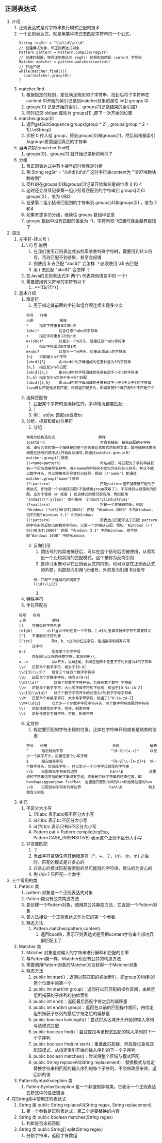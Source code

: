 ## 正则表达式
1. 介绍
   1. 正则表达式是对字符串执行模式匹配的技术
   2. 一个正则表达式，就是用某种模式去匹配字符串的一个公式，
      ```
      String regStr = "\\d\\d\\d\\d"
      // 创建模式对象，即正则表达式对象
      Pattern pattern = Pattern.compile(regStr)
      // 创建匹配器，按照正则表达式 regStr 的规则去匹配 content 字符串
      Matcher matcher = pattern.matcher(content)
      // 开始匹配
      while(matcher.find()){
        sout(matcher.group(0))
      }
      ```
   3. matcher.find
      1. 根据指定的规则，定位满足规则的子字符串，找到后将子字符串在 content 中开始的索引记录到matcher对象的属性 int[] groups 中
      2. groups[0] 记录开始的索引， groups[1]记录结束的索引加1
      3. 同时记录 oldlast 属性为 groups[1] ,即下一次开始的位置
   4. matcher.group(0)
      1. 返回getSubSequence(groups[group * 2] , groups[group * 2 + 1]).toString()  
      2. 即把 0 传入给 group，得到groups[0]和groups[1]，然后再根据索引从groups里面返回真正的字符串
   5. 当再次执行matcher.find时
      1. groups[0]、groups[1] 就开始记录新的索引了
   6. 分组
      1. 当正则表达式中有小括号的时候就是分组
      2. 例 String regStr = "(\\d\\d)(\\d\\d)" 这时字符串content为 "1997啥覅啥覅收到"
      3. 同样的在groups[0]和groups[1]记录开始和结尾的位置 0 和 4
      4. 这时还会继续记录第一组小括号匹配到的字符串到 groups[2]和groups[3] ，值为 0和2
      4. 记录第二组小括号匹配到的字符串到 groups[4]和groups[5] ，值为 2和4
      5. 如果有更多的分组，继续往 groups 数组中记录
      6. groups 数组中没有匹配的值全为 -1，字符串取-1位置时就会越界报错了
2. 语法
   1. 元字符-转义号 \\
      1. \\ 符号 说明
         1. 在我们使用正则表达式去检索某些特殊字符时，需要用到转义符号，否则匹配不到结果，甚至会报错
         2. 例使用 $ 去匹配 "abc$(" 会怎样 ？必须使用 \\$ 去匹配
         3. 用 ( 去匹配 "abc$(" 会怎样 ？
      2. 在Java的正则表达式中 两个\\ 代表其他语言中的 一个\
      3. 需要使用转义符号的字符有以下
         1. .*+()$/\?[]^{}
   2. 基本介绍
      1. 限定符
         1. 用于指定其前面的字符和组合项连续出现多少次
          ```
          符号   作用                                                       示例            解释
          *     指定字符重复0次或n次                                         (abc)*         包含任意个abc的字符串
          +     指定字符重复1次到n次                                         m+(abc)*       以至少一个m开头，后接任意个abc字符串
          ?     指定字符出现0次或1次                                         m+abc?         以至少一个m开头，后接ab或abc的字符串
          {n}   只能输入n个字符                                              [abcd]{3}      由abcd中的字母组成的任意长度为3的字符串
          {n,}  指定至少n次匹配                                              [abcd]{3,}     由abcd中的字母组成的任意长度不小于3的字符串
          {n,m} 指定至少n次但不多于m个匹配                                    [abcd]{3,5}    由abcd中的字母组成的任意长度不小于3不大于5的字符串，Java默认匹配是贪婪匹配，尽可能匹配多的，即如果有5个就匹配5个不匹配三个
          ```
      2. 选择匹配符
         1. 匹配某个字符时是选择性的，多种情况都要匹配
         2. | 
         3. 例： ab|bc  匹配ab或者bc
      3. 分组、捕获和反向引用符
         1. 分组
          ```
          常用分组构造形式                    解释
          (pattern)                         非命名捕获，捕获匹配的子字符串，编号为零的第一个捕获是由整个正则表达式模式匹配的文本，其他捕获结果则根据左括号的顺序从1开始自动编号,即通过matcher.group(0) matcher.group(1)获取
          (?<name>pattern)                  命名捕获，将匹配的子字符串捕获到一个组名或编号名称中，用于name的字符串不能包含任何标点符号，并且不能以数字开头，可以使用单引号替代尖括号，例如 (?'name') 即通过matcher.group("name")获取
          (?:pattern)                       匹配pattern但不捕获该匹配的子表达式，即他是一个非捕获匹配(不能使用group获取了)，不存储供以后使用的匹配。这对于使用 or 或者 | 组合模式的情况很有用，例如使用 'industr(?:y|ies)' 而不使用 'industry|industries'
          (?=pattern)                       它是一个非捕获匹配，例如 'Windows (?=95|98|NT|2000)' 匹配 "Windows 2000" 中的Windows，但不匹配"Windows 3.1" 中的Windows
          (?!pattern)                       该表达式匹配不处于匹配 pattern 的字符串的起始点的搜索字符串，它是一个非捕获匹配，例如 'Windows (?！95|98|NT|2000)' 匹配 "Windows 3.1" 中的Windows，但不匹配"Windows 2000" 中的Windows
          ```
         2. 反向引用
            1. 圆括号的内容被捕获后，可以在这个括号后面被使用，从而写出一个比较实用的匹配模式，这个被称为反向引用
            2. 这种引用既可以在正则表达式的内部，也可以是在正则表达式的外部，内部反向引用 \\分组号，外部反向引用 $分组号
              ```
              例：匹配三个连续的相同数字
              (\\d)\\1{2}
              ```
            3. 
      4. 特殊字符
      5. 字符匹配符
        ```
        符号   作用                                                       示例            解释
        []    可接受的字符列表                                            [efgh]       e\f\g\h中的任意一个字符。[.#$%]里面写特殊字符不需要转义
        [^]   不接收的字符列表                                            [^abc]         除a、b、c之外的任意字符，包括数字和特殊符号
        -     连字符                                                     A-Z            任意单个大写字母
        .     匹配除\n以外的任意字符，本身则用\\.                         a..b           以a开头，以b结尾，中间包括两个任意字符的长度为4的字符串
        \\d   匹配单个数字字符，相当于[0-9]                                \\d{3}(\\d)?   包含三个或四个数字字符串
        \\D   匹配单个非数字字符，相当于[0-9]                              \\D(\\d)*       以单个非数字字符开头，后接任意个数字 字符串
        \\w   匹配单个数字字符、大小写字母字符和下划线，相当于[0-9a-zA-Z]    \\d{3}\\w{4}?   以三个数字字符开头的长度为7的数字字母字符串
        \\W   匹配单个非数字字符、大小写字母字符，相当于[^0-9a-zA-Z]         \\W+\\d{2}     以至少一个非数字字母字符开头，两个数字字符结尾的字符串
        \\s   匹配任意空白字符，空格、制表符等
        \\S   匹配任意非空白字符，空格、制表符等
        ```
      6. 定位符
         1. 规定要匹配的字符出现的位置，比如在字符串开始或者是结束的位置
          ```
          符号   作用                              示例              解释
          ^      指定起始字符                      ^[0-9]+[a-z]*     以至少一个数字开头，后接任意个小写字母
          $      指定结束字符                      ^[0-9]\\-[a-z]+$  以一个数字开头，后街连字符-，并以至少一个小写字母结尾的字符串
          \\b    匹配目标字符串的边界               han\\b            这里说的字符串边界指的是字串间有空格，或者是目标字符串的结束位置，即handsgasggsadghan fssfhan  这里能匹配到中间的han和结尾位置的han
          \\B    匹配目标字符串的非边界             han\\B            和上面含义相反
          ```
   3. 补充
      1. 不区分大小写 
         1. (?i)abc 表示abc都不区分大小写
         2. a(?i)bc 表示bc不区分大小写  
         3. a((?i)b)c 表示只有b不区分大小写
         4. Pattern pat = Pattern.compile(regExp, Pattern.CASE_INSENSITIVE) 表示这个正则不区分大小写
      2. 非贪婪匹配
         1. ？
         2. 当此字符紧随任何其他限定符（*、+、？、{n}、{n，m} 之后时，匹配的模式是非贪心的
         3. 非贪心的模式匹配搜索到的尽可能短的字符串，默认的为贪心的
         4. 例 //d+? 只匹配一个数字
3. 三个常用的类
   1. Pattern 类
      1. pattern 对象是一个正则表达式对象
      2. Pattern类没有公共构造方法
      3. 要创建一个Pattern对象，调用其公共静态方法，它返回一个Pattern对象
      4. 该方法接受一个正则表达式作为它的第一个参数
      5. 静态方法
         1. Pattern.matches(pattern,content)
            1. 返回bool值，表示正则表达式是否把content字符串全部内容都匹配上了
   2. Matcher 类
      1. Matcher 对象是对输入的字符串进行解释和匹配的引擎
      2. 与Pattern类一样，Matcher也没有公共的构造方法
      3. 需要调用Pattern对象的Matcher方法获得一个Matcher对象
      4. 静态方法
         1. public int start()：返回以前匹配的初始索引，即group(0)得到的两个位置中的第一个
         2. public int start(int group)：返回在以前匹配的操作区间，由给定组所捕获的子序列的初始索引
         3. public int end()：返回最后匹配字符之后的偏移量
         4. public int end(int group)：返回在以前的匹配操作期间，由给定组所捕获子序列的最后字符之后的偏移量
         5. public boolean lookingAt()：尝试将从区域开头开始的输入序列与该模式匹配
         6. public boolean find()：尝试查找与该模式匹配的输入序列的下一个子序列
         7. public boolean find(int start)：重置此匹配器，然后尝试查找匹配该模式、从指定索引开始的输入序列的下一个子序列
         8. public boolean matches()：尝试将整个区域与模式匹配
         9. public String replaceAll(String replacement)：替换模式与给定替换字符串相匹配的输入序列的每个子序列，不会修改原来值，返回新的值
   3. PatternSyntaxException 类
      1. PatternSyntaxException 是一个非强制异常类，它表示一个正则表达式模式中的语法错误
4. 在String类中使用正则表达式
   1. String 类 public String replaceAll(String regex, String replacement)
      1. 第一个参数是正则表达式，第二个是要替换的内容
   2. String 类 public boolean matches(String regex)
      1. 判断是否全部匹配
   3. String 类 public String[] split(String regex)
      1. 分割字符串，返回字符数组